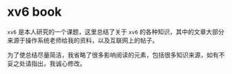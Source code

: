 # xv6 book
`xv6` 是本人研究的一个课题，这里总结了关于 `xv6` 的各种知识，其中的文章大部分来源于操作系统老师给我的资料，以及互联网上的帖子。

为了使总结尽量简洁，我省略了很多影响阅读的元素，包括很多知识来源，如有不妥之处请指出，我诚心修改。
